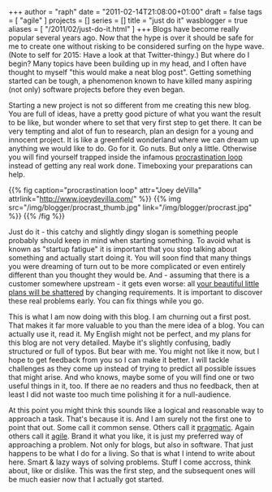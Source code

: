 +++
author = "raph"
date = "2011-02-14T21:08:00+01:00"
draft = false
tags = [ "agile" ]
projects = []
series = []
title = "just do it"
wasblogger = true
aliases = [ "/2011/02/just-do-it.html" ]
+++
Blogs have become really popular several years ago. Now that the hype is over it should be safe for me to create one without risking to be considered surfing on the hype wave. (Note to self for 2015: Have a look at that Twitter-thingy.) But where do I begin? Many topics have been building up in my head, and I often have thought to myself "this would make a neat blog post". Getting something started can be tough, a phenomenon known to have killed many aspiring (not only) software projects before they even began.

Starting a new project is not so different from me creating this new blog. You are full of ideas, have a pretty good picture of what you want the result to be like, but wonder where to set that very first step to get there. It can be very tempting and alot of  fun to research, plan an design for a young and innocent project. It is like a greenfield wonderland where we can dream up anything we would like to do. Go for it. Go nuts. But only a little.  Otherwise you will find yourself trapped inside the infamous [procrastination loop](http://www.joeydevilla.com/2007/11/20/the-procrastination-flowchart/) instead of getting any real work done. Timeboxing your preparations can help.

{{% fig caption="procrastination loop" attr="Joey deVilla" attrlink="http://www.joeydevilla.com/" %}}
{{% img src="/img/blogger/procrast_thumb.jpg" link="/img/blogger/procrast.jpg"   %}}
{{% /fig %}}

Just do it - this catchy and slightly dingy slogan is something people probably should keep in mind when starting something. To avoid what is known as "startup fatigue" it is important that you stop talking about something and actually start doing it. You will soon find that many things you were dreaming of turn out to be more complicated or even entirely different than you thought they would be. And - assuming that there is a customer somewhere upstream - it gets even worse: all [your beautiful little plans will be shattered](http://www.imdb.com/title/tt0468569/quotes?qt0499831) by changing requirements. It is important to discover these real problems early. You can fix things while you go.

This is what I am now doing with this blog. I am churning out a first post. That makes it far more valuable to you than the mere idea of a blog. You can actually use it, read it. My English might not be perfect, and my plans for this blog are not very detailed. Maybe it's slightly confusing, badly structured or full of typos. But bear with me. You might not like it now, but I hope to get feedback from you so I can make it better. I will tackle challenges as they come up instead of trying to predict all possible issues that might arise. And who knows, maybe some of you will find one or two useful things in it, too. If there ae no readers and thus no feedback, then at least I did not waste too much time polishing it for a null-audience.

At this point you might think this sounds like a logical and reasonable way to approach a task. That's because it is. And I am surely not the first one to point that out. Some call it common sense. Others call it [pragmatic](http://www.pragprog.com/the-pragmatic-programmer). Again others call it [agile](http://agilemanifesto.org/). Brand it what you like, it is just my preferred way of approaching a problem. Not  only for blogs, but also in software. That just happens to be what I do for a living. So that is what I intend to write about here. Smart & lazy ways of solving problems. Stuff I come accross, think about, like or dislike. This was the first step, and the subsequent ones will be much easier now that I actually got started.
